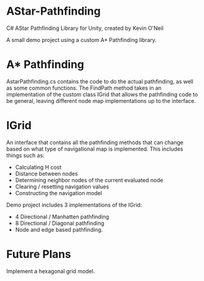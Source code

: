 # AStar-Pathfinding
C# AStar Pathfinding Library for Unity, created by Kevin O'Neil

A small demo project using a custom A* Pathfinding library.

# A* Pathfinding
AstarPathfinding.cs contains the code to do the actual pathfinding, as well as some common functions.  The FindPath method takes in an implementation of the custom class IGrid that allows the pathfinding code to be general, leaving different node map implementations up to the interface.

# IGrid
An interface that contains all the pathfinding methods that can change based on what type of navigational map is implemented. This includes things such as:
* Calculating H cost
* Distance between nodes
* Determining neighbor nodes of the current evaluated node
* Clearing / resetting navigation values
* Constructing the navigation model

Demo project includes 3 implementations of the IGrid:
* 4 Directional / Manhatten pathfinding
* 8 Directional / Diagonal pathfinding
* Node and edge based pathfinding.

# Future Plans
Implement a hexagonal grid model.
